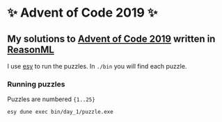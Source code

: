 # ✨ Advent of Code 2019 ✨

## My solutions to [Advent of Code 2019](https://adventofcode.com/2019/) written in [ReasonML](https://reasonml.github.io/)

I use [esy](https://esy.sh/) to run the puzzles. In `./bin` you will find each puzzle.

### Running puzzles

Puzzles are numbered `{1..25}`

```
esy dune exec bin/day_1/puzzle.exe
```
